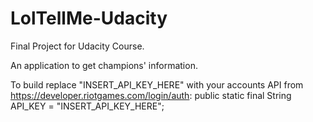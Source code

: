 # LolTellMe-Udacity
Final Project for Udacity Course.

An application to get champions' information.

To build replace "INSERT_API_KEY_HERE" with your accounts API from https://developer.riotgames.com/login/auth:
public static final String API_KEY = "INSERT_API_KEY_HERE";
